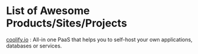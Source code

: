 # List of Awesome Products/Sites/Projects

[coolify.io](https://coolify.io) : All-in one PaaS that helps you to self-host your own applications, databases or services.
